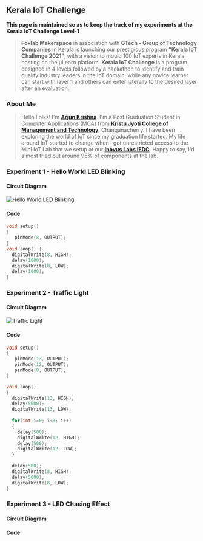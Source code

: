 ## Kerala IoT Challenge
**This page is maintained so as to keep the track of my experiments at the Kerala IoT Challenge Level-1**

> **Foxlab Makerspace** in association with **GTech - Group of Technology Companies** in Kerala is launching our prestigious program  **“Kerala IoT Challenge 2021”**,  with a vision to mould 100 IoT experts in Kerala, hosting on the µLearn platform. **Kerala IoT Challenge** is a program designed in 4 levels followed by a hackathon to identify and train quality industry leaders in the IoT domain, while any novice learner can start with layer 1 and others can enter laterally to the desired layer after an evaluation.

### About Me
> Hello Folks! I'm [**Arjun Krishna**](http://arjunkrishna.in/). I'm a Post Graduation Student in Computer Applications (MCA) from [**Kristu Jyoti College of Management and Technology**](http://www.kristujyoticollege.com), Changanacherry. I have been exploring the world of IoT since my graduation life started. My life around IoT started to change when I got unrestricted access to the Mini IoT Lab that we setup at our [**Inovus Labs IEDC**](https://inovus-labs.web.app/). Happy to say, I'd almost tried out around 95% of components at the lab.

### Experiment 1 - Hello World LED Blinking

#### Circuit Diagram
![Hello World LED Blinking](https://user-images.githubusercontent.com/44474792/128217460-234ddef5-f473-461f-9da9-31f52f11faa2.png)
#### Code
```ino
void setup() 
{
   pinMode(8, OUTPUT);
}
void loop() {
  digitalWrite(8, HIGH);
  delay(1000);
  digitalWrite(8, LOW);
  delay(1000);
}
```

### Experiment 2 - Traffic Light

#### Circuit Diagram
![Traffic Light](https://user-images.githubusercontent.com/44474792/128217429-bde0c21a-ba47-4658-a40d-aec8922f88ab.png)
#### Code
```ino
void setup() 
{
   pinMode(13, OUTPUT);
   pinMode(12, OUTPUT);
   pinMode(8, OUTPUT);
}

void loop()
{
  digitalWrite(13, HIGH);
  delay(5000);
  digitalWrite(13, LOW);
  
  for(int i=0; i<3; i++)
  {
    delay(500);
    digitalWrite(12, HIGH);
    delay(500);
    digitalWrite(12, LOW);
  }
  
  delay(500);
  digitalWrite(8, HIGH);
  delay(5000);
  digitalWrite(8, LOW);
}
```

### Experiment 3 - LED Chasing Effect

#### Circuit Diagram


#### Code
